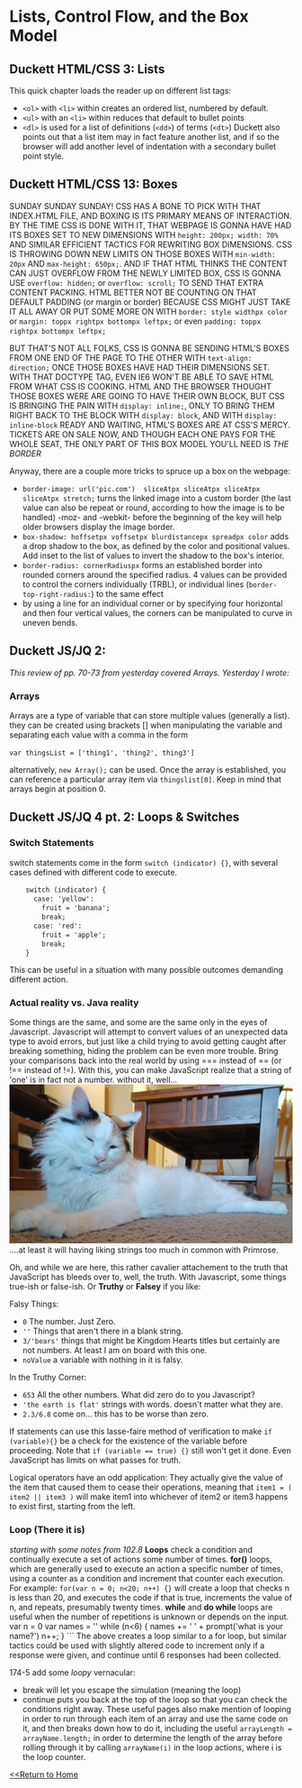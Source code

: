 # Lists, Control Flow, and the Box Model 
## Duckett HTML/CSS 3: Lists
This quick chapter loads the reader up on different list tags:
- `<ol>` with `<li>` within creates an ordered list, numbered by default.  
- `<ul>` with an `<li>` within reduces that default to bullet points
- `<dl>` is used for a list of definitions (`<dd>`) of terms (`<dt>`)
Duckett also points out that a list item may in fact feature another list, and if so the browser will add another level of indentation with a secondary bullet point style. 

## Duckett HTML/CSS 13: Boxes
SUNDAY SUNDAY SUNDAY! CSS HAS A BONE TO PICK WITH THAT INDEX.HTML FILE, AND BOXING IS ITS PRIMARY MEANS OF INTERACTION. BY THE TIME CSS IS DONE WITH IT, THAT WEBPAGE IS GONNA HAVE HAD ITS BOXES SET TO NEW DIMENSIONS WITH `height: 200px; width: 70%` AND SIMILAR EFFICIENT TACTICS FOR REWRITING BOX DIMENSIONS. CSS IS THROWING DOWN NEW LIMITS ON THOSE BOXES WITH `min-width: 20px` AND `max-height: 650px;`. AND IF THAT HTML THINKS THE CONTENT CAN JUST OVERFLOW FROM THE NEWLY LIMITED BOX, CSS IS GONNA USE `overflow: hidden;`  or `overflow: scroll;` TO SEND THAT EXTRA CONTENT PACKING. HTML BETTER NOT BE COUNTING ON THAT DEFAULT PADDING (or margin or border) BECAUSE CSS MIGHT JUST TAKE IT ALL AWAY OR PUT SOME MORE ON WITH
`border: style widthpx color`
or `margin: toppx rightpx bottompx leftpx;` 
or even `padding: toppx rightpx bottompx leftpx;`

BUT THAT'S NOT ALL FOLKS, CSS IS GONNA BE SENDING HTML'S BOXES FROM ONE END OF THE PAGE TO THE OTHER WITH `text-align: direction;` ONCE THOSE BOXES HAVE HAD THEIR DIMENSIONS SET. WITH THAT DOCTYPE TAG, EVEN IE6 WON'T BE ABLE TO SAVE HTML FROM WHAT CSS IS COOKING. HTML AND THE BROWSER THOUGHT THOSE BOXES WERE ARE GOING TO HAVE THEIR OWN BLOCK, BUT CSS IS BRINGING THE PAIN WITH `display: inline;`, ONLY TO BRING THEM RIGHT BACK TO THE BLOCK WITH `display: block`, AND WITH `display: inline-block` READY AND WAITING, HTML'S BOXES ARE AT CSS'S MERCY. TICKETS ARE ON SALE NOW, AND THOUGH EACH ONE PAYS FOR THE WHOLE SEAT, THE ONLY PART OF THIS BOX MODEL YOU'LL NEED IS *THE BORDER*

Anyway, there are a couple more tricks to spruce up a box on the webpage:
- `border-image: url('pic.com')  sliceAtpx sliceAtpx sliceAtpx sliceAtpx stretch;` turns the linked image into a custom border (the last value can also be repeat or round, according to how the image is to be handled) -moz- and -webkit- before the beginning of the key will help older browsers display the image border. 
- `box-shadow: hoffsetpx voffsetpx blurdistancepx spreadpx color` adds a drop shadow to the box, as defined by the color and positional values. Add inset to the list of values to invert the shadow to the box's interior. 
- `border-radius: cornerRadiuspx` forms an established border into rounded corners around the specified radius. 4 values can be provided to control the corners individually (TRBL), or individual lines (`border-top-right-radius:`) to the same effect
- by using a line for an individual corner or by specifying four horizontal and then four vertical values, the corners can be manipulated to curve in uneven bends. 

## Duckett JS/JQ 2: 
*This review of pp. 70-73 from yesterday covered Arrays. Yesterday I wrote:*
### Arrays
Arrays are a type of variable that can store multiple values (generally a list). they can be created using brackets [] when manipulating the variable and separating each value with a comma in the form

`var thingsList = ['thing1', 'thing2', thing3']`

alternatively, `new Array();` can be used. Once the array is established,  you can reference a particular array item via `thingslist[0]`. Keep in mind that arrays begin at position 0. 


## Duckett JS/JQ 4 pt. 2: Loops & Switches
### Switch Statements
switch statements come in the form `switch (indicator) {}`, with several cases defined with different code to execute.
```
    switch (indicator) {
      case: 'yellow': 
        fruit = 'banana';
        break;
      case: 'red':
        fruit = 'apple';
        break;
    }
```
This can be useful in a situation with many possible outcomes demanding different action. 
### Actual reality vs. Java reality
Some things are the same, and some are the same only in the eyes of Javascript. Javascript will attempt to convert values of an unexpected data type to avoid errors, but just like a child trying to avoid getting caught after breaking something, hiding the problem can be even more trouble. Bring your comparisons back into the real world by using === instead of == (or !== instead of !=). With this, you can make JavaScript realize that a string of 'one' is in fact not a number. without it, well...
![Primrose!](./primrose1.jpg)
....at least it will having liking strings too much in common with Primrose. 

Oh, and while we are here, this rather cavalier attachement to the truth that JavaScript has bleeds over to, well, the truth. With Javascript, some things true-ish or false-ish. Or **Truthy** or **Falsey** if you like:

Falsy Things:
- `0` The number. Just Zero. 
- `''` Things that aren't there in a blank string. 
- `3/'bears'` things that might be Kingdom Hearts titles but certainly are not numbers. At least I am on board with this one. 
- `noValue` a variable with nothing in it is falsy.

In the Truthy Corner:
- `653` All the other numbers. What did zero do to you Javascript?
- `'the earth is flat'` strings with words. doesn't matter what they are. 
- `2.3/6.8` come on... this has to be worse than zero. 

If statements can use this lasse-faire method of verification to make `if (variable){}` be a check for the existence of the variable before proceeding. Note that `if (variable == true) {}` still won't get it done. Even JavaScript has limits on what passes for truth. 

Logical operators have an odd application: They actually give the value of the item that caused them to cease their operations, meaning that `item1 = ( item2 || item3 )` will make item1 into whichever of item2 or item3 happens to exist first, starting from the left. 

### Loop (There it is)

*starting with some notes from 102.8*
**Loops** check a condition and continually execute a set of actions some number of times. **for()** loops, which are generally used to execute an action a specific number of times, using a counter as a condition and increment that counter each execution. For example:
`for(var n = 0; n<20; n++) {}`
will create a loop that checks n is less than 20, and executes the code if that is true, increments the value of n, and repeats, presumably twenty times. 
**while** and **do while** loops are useful when the number of repetitions is unknown or depends on the input. 
    var n = 0 
    var names = ''
    while (n<6) {
    names += ' ' + prompt('what is your name?')
    n++;
    } ```
The above creates a loop similar to a for loop, but similar tactics could be used with slightly altered code to increment only if a response were given, and continue until 6 responses had been collected. 

174-5 add some *loopy* vernacular:
- break will let you escape the simulation (meaning the loop)
- continue puts you back at the top of the loop so that you can check the conditions right away. 
These useful pages also make mention of looping in order to run through each item of an array and use the same code on it, and then breaks down how to do it, including the useful `arrayLength = arrayName.length;` in order to determine the length of the array before rolling through it by calling `arrayName(i)` in the loop actions, where i is the loop counter. 
 



[<<Return to Home](README.md)